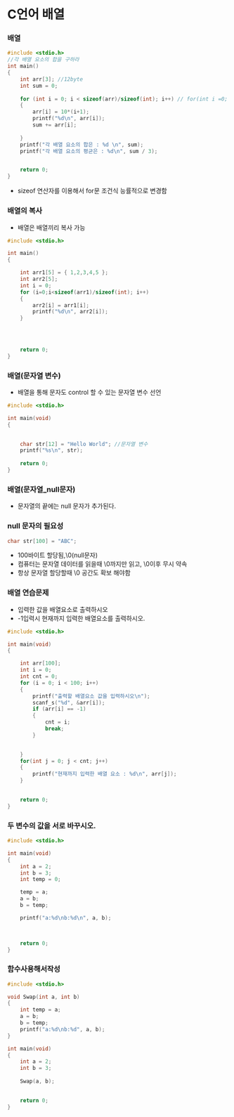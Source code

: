 # C언어 배열

### 배열

```c
#include <stdio.h>
//각 배열 요소의 합을 구하라
int main()
{
	int arr[3]; //12byte
	int sum = 0;
	
	for (int i = 0; i < sizeof(arr)/sizeof(int); i++) // for(int i =0; i < 3; i++
	{
		arr[i] = 10*(i+1);
		printf("%d\n", arr[i]);
		sum += arr[i];
		
	}
	printf("각 배열 요소의 합은 : %d \n", sum);
	printf("각 배열 요소의 평균은 : %d\n", sum / 3);


	return 0;
}
```
- sizeof 연산자를 이용해서 for문 조건식 능률적으로 변경함

### 배열의 복사
- 배열은 배열끼리 복사 가능

```c
#include <stdio.h>

int main()
{

	int arr1[5] = { 1,2,3,4,5 };
	int arr2[5];
	int i = 0;
	for (i=0;i<sizeof(arr1)/sizeof(int); i++)
	{
		arr2[i] = arr1[i];
		printf("%d\n", arr2[i]);
	}


	

	return 0;
}
```
### 배열(문자열 변수)
- 배열을 통해 문자도 control 할 수 있는 문자열 변수 선언
```c
#include <stdio.h>

int main(void)
{

	
	char str[12] = "Hello World"; //문자열 변수
	printf("%s\n", str);
	
	return 0;
}

```
### 배열(문자열_null문자)
- 문자열의 끝에는 null 문자가 추가된다.

### null 문자의 필요성
```c
char str[100] = "ABC";
```
- 100바이트 할당됨,\0(null문자) 
- 컴퓨터는 문자열 데이터를 읽을때 \0까지만 읽고, \0이후 무시 약속
- 항상 문자열 할당할때 \0 공간도 확보 해야함

### 배열 연습문제
- 입력한 값을 배열요소로 출력하시오
- -1입력시 현재까지 입력한 배열요소를 출력하시오.
```c
#include <stdio.h>

int main(void)
{

	int arr[100];
	int i = 0;
	int cnt = 0;
	for (i = 0; i < 100; i++)
	{
		printf("출력할 배열요소 값을 입력하시오\n");
		scanf_s("%d", &arr[i]);
		if (arr[i] == -1)
		{
			cnt = i;
			break;
		}

		
	}
	for(int j = 0; j < cnt; j++)
	{
		printf("현재까지 입력한 배열 요소 : %d\n", arr[j]);
	}
	

	return 0;
}
```
### 두 변수의 값을 서로 바꾸시오.
```c
#include <stdio.h>

int main(void)
{
	int a = 2;
	int b = 3;
	int temp = 0;

	temp = a;
	a = b;
	b = temp;

	printf("a:%d\nb:%d\n", a, b);

	

	return 0;
}

```
### 함수사용해서작성
```c
#include <stdio.h>

void Swap(int a, int b)
{
	int temp = a;
	a = b;
	b = temp;
	printf("a:%d\nb:%d", a, b);
}

int main(void)
{
	int a = 2;
	int b = 3;
	
	Swap(a, b);
		

	return 0;
}
```
